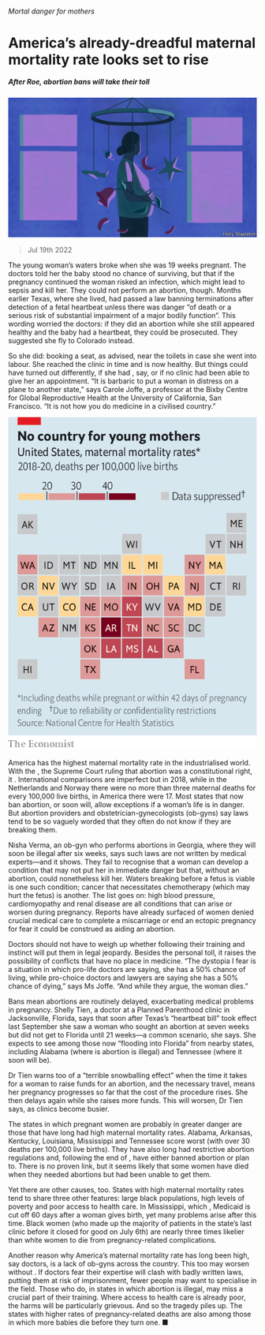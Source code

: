 ###### Mortal danger for mothers

# America’s already-dreadful maternal mortality rate looks set to rise 

##### After Roe, abortion bans will take their toll 

![image](images/20220723_USD001.jpg) 

> Jul 19th 2022 

The young woman’s waters broke when she was 19 weeks pregnant. The doctors told her the baby stood no chance of surviving, but that if the pregnancy continued the woman risked an infection, which might lead to sepsis and kill her. They could not perform an abortion, though. Months earlier Texas, where she lived, had passed a law banning terminations after detection of a fetal heartbeat unless there was danger “of death or a serious risk of substantial impairment of a major bodily function”. This wording worried the doctors: if they did an abortion while she still appeared healthy and the baby had a heartbeat, they could be prosecuted. They suggested she fly to Colorado instead.

So she did: booking a seat, as advised, near the toilets in case she went into labour. She reached the clinic in time and is now healthy. But things could have turned out differently, if she had , say, or if no clinic had been able to give her an appointment. “It is barbaric to put a woman in distress on a plane to another state,” says Carole Joffe, a professor at the Bixby Centre for Global Reproductive Health at the University of California, San Francisco. “It is not how you do medicine in a civilised country.” 

![image](images/20220723_USM987.png) 


America has the highest maternal mortality rate in the industrialised world. With the , the Supreme Court ruling that abortion was a constitutional right, it . International comparisons are imperfect but in 2018, while in the Netherlands and Norway there were no more than three maternal deaths for every 100,000 live births, in America there were 17. Most states that now ban abortion, or soon will, allow exceptions if a woman’s life is in danger. But abortion providers and obstetrician-gynecologists (ob-gyns) say laws tend to be so vaguely worded that they often do not know if they are breaking them.

Nisha Verma, an ob-gyn who performs abortions in Georgia, where they will soon be illegal after six weeks, says such laws are not written by medical experts—and it shows. They fail to recognise that a woman can develop a condition that may not put her in immediate danger but that, without an abortion, could nonetheless kill her. Waters breaking before a fetus is viable is one such condition; cancer that necessitates chemotherapy (which may hurt the fetus) is another. The list goes on: high blood pressure, cardiomyopathy and renal disease are all conditions that can arise or worsen during pregnancy. Reports have already surfaced of women denied crucial medical care to complete a miscarriage or end an ectopic pregnancy for fear it could be construed as aiding an abortion.

Doctors should not have to weigh up whether following their training and instinct will put them in legal jeopardy. Besides the personal toll, it raises the possibility of conflicts that have no place in medicine. “The dystopia I fear is a situation in which pro-life doctors are saying, she has a 50% chance of living, while pro-choice doctors and lawyers are saying she has a 50% chance of dying,” says Ms Joffe. “And while they argue, the woman dies.”

Bans mean abortions are routinely delayed, exacerbating medical problems in pregnancy. Shelly Tien, a doctor at a Planned Parenthood clinic in Jacksonville, Florida, says that soon after Texas’s “heartbeat bill” took effect last September she saw a woman who sought an abortion at seven weeks but did not get to Florida until 21 weeks—a common scenario, she says. She expects to see  among those now “flooding into Florida” from nearby states, including Alabama (where is abortion is illegal) and Tennessee (where it soon will be).

Dr Tien warns too of a “terrible snowballing effect” when the time it takes for a woman to raise funds for an abortion, and the necessary travel, means her pregnancy progresses so far that the cost of the procedure rises. She then delays again while she raises more funds. This will worsen, Dr Tien says, as clinics become busier.

The states in which pregnant women are probably in greater danger are those that have long had high maternal mortality rates. Alabama, Arkansas, Kentucky, Louisiana, Mississippi and Tennessee score worst (with over 30 deaths per 100,000 live births). They have also long had restrictive abortion regulations and, following the end of , have either banned abortion or plan to. There is no proven link, but it seems likely that some women have died when they needed abortions but had been unable to get them.

Yet there are other causes, too. States with high maternal mortality rates tend to share three other features: large black populations, high levels of poverty and poor access to health care. In Mississippi, which , Medicaid is cut off 60 days after a woman gives birth, yet many problems arise after this time. Black women (who made up the majority of patients in the state’s last clinic before it closed for good on July 6th) are nearly three times likelier than white women to die from pregnancy-related complications.

Another reason why America’s maternal mortality rate has long been high, say doctors, is a lack of ob-gyns across the country. This too may worsen without . If doctors fear their expertise will clash with badly written laws, putting them at risk of imprisonment, fewer people may want to specialise in the field. Those who do, in states in which abortion is illegal, may miss a crucial part of their training. Where access to health care is already poor, the harms will be particularly grievous. And so the tragedy piles up. The states with higher rates of pregnancy-related deaths are also among those in which more babies die before they turn one. ■


